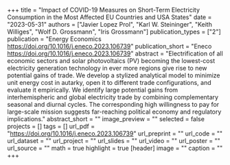 +++
title = "Impact of COVID-19 Measures on Short-Term Electricity Consumption in the Most Affected EU Countries and USA States"
date = "2023-05-31"
authors = ["Javier Lopez Prol", "Karl W. Steininger", "Keith Williges", "Wolf D. Grossmann", "Iris Grossmann"]
publication_types = ["2"]
publication = "Energy Economics https://doi.org/10.1016/j.eneco.2023.106739"
publication_short = "Eneco https://doi.org/10.1016/j.eneco.2023.106739"
abstract = "Electrification of all economic sectors and solar photovoltaics (PV) becoming the lowest-cost electricity generation technology in ever more regions give rise to new potential gains of trade. We develop a stylized analytical model to minimize unit energy cost in autarky, open it to different trade configurations, and evaluate it empirically. We identify large potential gains from interhemispheric and global electricity trade by combining complementary seasonal and diurnal cycles. The corresponding high willingness to pay for large-scale mission suggests far-reaching political economy and regulatory implications."
abstract_short = ""
image_preview = ""
selected = false
projects = []
tags = []
url_pdf = "https://doi.org/10.1016/j.eneco.2023.106739"
url_preprint = ""
url_code = ""
url_dataset = ""
url_project = ""
url_slides = ""
url_video = ""
url_poster = ""
url_source = ""
math = true
highlight = true
[header]
image = ""
caption = ""
+++
